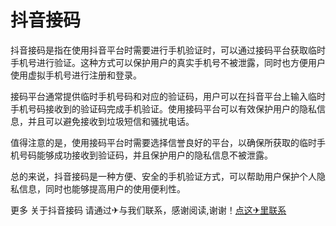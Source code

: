 # 抖音接码

抖音接码是指在使用抖音平台时需要进行手机验证时，可以通过接码平台获取临时手机号进行验证。这种方式可以保护用户的真实手机号不被泄露，同时也方便用户使用虚拟手机号进行注册和登录。

接码平台通常提供临时手机号码和对应的验证码，用户可以在抖音平台上输入临时手机号码接收到的验证码完成手机验证。使用接码平台可以有效保护用户的隐私信息，并且可以避免接收到垃圾短信和骚扰电话。

值得注意的是，使用接码平台时需要选择信誉良好的平台，以确保所获取的临时手机号码能够成功接收到验证码，并且保护用户的隐私信息不被泄露。

总的来说，抖音接码是一种方便、安全的手机验证方式，可以帮助用户保护个人隐私信息，同时也能够提高用户的使用便利性。

更多 关于抖音接码 请通过✈与我们联系，感谢阅读,谢谢！[点这✈里联系](https://1.k02.cc)